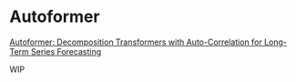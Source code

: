 # Autoformer

[Autoformer: Decomposition Transformers with Auto-Correlation for Long-Term Series Forecasting](https://arxiv.org/abs/2106.13008)

WIP
